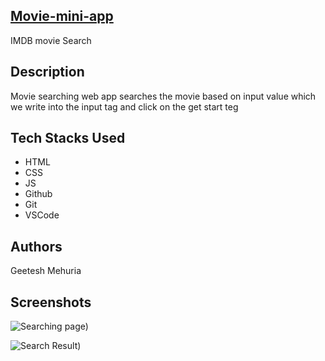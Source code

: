 ## [Movie-mini-app](https://vercel.com/geetesh-mehurias-projects/movie-mini-app)
IMDB movie Search

## Description
 Movie searching web app searches the movie based on input value which we write into the input tag and click on the get start teg

## Tech Stacks Used

* HTML 
* CSS
* JS
* Github 
* Git 
* VSCode

## Authors
Geetesh Mehuria

## Screenshots
![Searching page)](https://github.com/geeteshmehuria/movieMiniApp/assets/70647591/02ca451d-ebdc-4553-bc35-6d8655fef628)

![Search Result)](https://github.com/geeteshmehuria/movieMiniApp/assets/70647591/dfbc5c9e-3bbe-4572-b910-9af90f308606)
